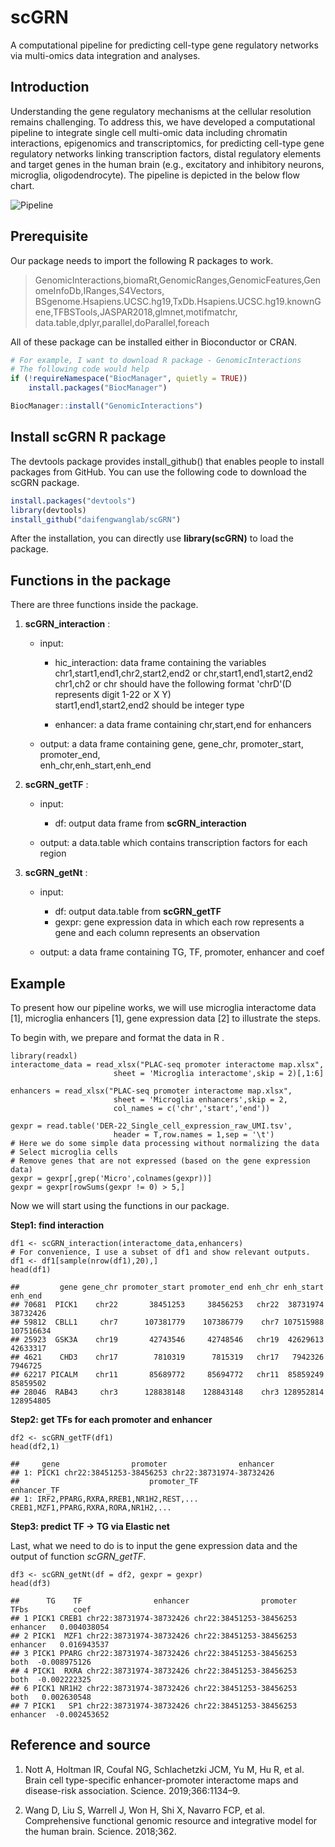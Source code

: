 # scGRN

A computational pipeline for predicting cell-type gene regulatory networks via multi-omics data integration and analyses. 

## Introduction
Understanding the gene regulatory mechanisms at the cellular resolution remains challenging. To address this, we have developed a computational pipeline to integrate single cell multi-omic data including chromatin interactions, epigenomics and transcriptomics, for predicting cell-type gene regulatory networks linking transcription factors, distal regulatory elements and target genes in the human brain (e.g., excitatory and inhibitory neurons, microglia, oligodendrocyte). The pipeline is depicted in the below flow chart.

![Pipeline](https://github.com/daifengwanglab/scGRN/blob/master/pipeline.png)


## Prerequisite
Our package needs to import the following R packages to work.

> GenomicInteractions,biomaRt,GenomicRanges,GenomicFeatures,GenomeInfoDb,IRanges,S4Vectors,
BSgenome.Hsapiens.UCSC.hg19,TxDb.Hsapiens.UCSC.hg19.knownGene,TFBSTools,JASPAR2018,glmnet,motifmatchr,
data.table,dplyr,parallel,doParallel,foreach

All of these package can be installed either in Bioconductor or CRAN.

```R
# For example, I want to download R package - GenomicInteractions
# The following code would help
if (!requireNamespace("BiocManager", quietly = TRUE))
    install.packages("BiocManager")

BiocManager::install("GenomicInteractions")
```

## Install scGRN R package
The devtools package provides install_github() that enables people to install packages from GitHub. You can use the following code to download the scGRN package.

```R
install.packages("devtools")
library(devtools)
install_github("daifengwanglab/scGRN")
```

After the installation, you can directly use **library(scGRN)** to load the package.

## Functions in the package

There are three functions inside the package.

1. **scGRN_interaction** :
    * input:
        * hic_interaction: data frame containing the variables chr1,start1,end1,chr2,start2,end2
          or chr,start1,end1,start2,end2 
          chr1,ch2 or chr should have the following format 'chrD'(D represents digit 1-22 or X Y)                          
          start1,end1,start2,end2 should be integer type
          
        * enhancer: a data frame containing chr,start,end for enhancers
        
    * output: a data frame containing gene, gene_chr, promoter_start, promoter_end,               
      enh_chr,enh_start,enh_end
 
2. **scGRN_getTF** :
    * input: 
        * df: output data frame from **scGRN_interaction**
    
    * output: a data.table which contains transcription factors for each region

3. **scGRN_getNt** :
    * input: 
        * df: output data.table from **scGRN_getTF**
        * gexpr: gene expression data in which each row represents a gene and each column represents an observation
        
    * output:  a data frame containing TG, TF, promoter, enhancer and coef
    
## Example

To present how our pipeline works, we will use microglia interactome data [1], microglia enhancers [1], gene expression data [2] to illustrate the steps.

To begin with, we prepare and format the data in R .

```{r}
library(readxl)
interactome_data = read_xlsx("PLAC-seq promoter interactome map.xlsx",
                       sheet = 'Microglia interactome',skip = 2)[,1:6]

enhancers = read_xlsx("PLAC-seq promoter interactome map.xlsx",
                       sheet = 'Microglia enhancers',skip = 2,
                       col_names = c('chr','start','end'))
    
gexpr = read.table('DER-22_Single_cell_expression_raw_UMI.tsv',
                       header = T,row.names = 1,sep = '\t')
# Here we do some simple data processing without normalizing the data
# Select microglia cells 
# Remove genes that are not expressed (based on the gene expression data)
gexpr = gexpr[,grep('Micro',colnames(gexpr))]
gexpr = gexpr[rowSums(gexpr != 0) > 5,]
```

Now we will start using the functions in our package.

**Step1: find interaction**

```{r}
df1 <- scGRN_interaction(interactome_data,enhancers)
# For convenience, I use a subset of df1 and show relevant outputs.
df1 <- df1[sample(nrow(df1),20),]
head(df1)
```

    ##         gene gene_chr promoter_start promoter_end enh_chr enh_start   enh_end
    ## 70681  PICK1    chr22       38451253     38456253   chr22  38731974  38732426
    ## 59812  CBLL1     chr7      107381779    107386779    chr7 107515988 107516634
    ## 25923  GSK3A    chr19       42743546     42748546   chr19  42629613  42633317
    ## 4621    CHD3    chr17        7810319      7815319   chr17   7942326   7946725
    ## 62217 PICALM    chr11       85689772     85694772   chr11  85859249  85859502
    ## 28046  RAB43     chr3      128838148    128843148    chr3 128952814 128954805



**Step2: get TFs for each promoter and enhancer**

```{r}
df2 <- scGRN_getTF(df1)
head(df2,1)
```
   
    ##     gene                promoter                enhancer
    ## 1: PICK1 chr22:38451253-38456253 chr22:38731974-38732426
    ##                             promoter_TF                          enhancer_TF
    ## 1: IRF2,PPARG,RXRA,RREB1,NR1H2,REST,... CREB1,MZF1,PPARG,RXRA,RORA,NR1H2,...
 
**Step3: predict TF -> TG via Elastic net**

Last, what we need to do is to input the gene expression data and the output of function *scGRN_getTF*.

```{r}
df3 <- scGRN_getNt(df = df2, gexpr = gexpr)
head(df3)
```
    ##      TG    TF                enhancer                promoter     TFbs          coef
    ## 1 PICK1 CREB1 chr22:38731974-38732426 chr22:38451253-38456253 enhancer   0.004038054
    ## 2 PICK1  MZF1 chr22:38731974-38732426 chr22:38451253-38456253 enhancer   0.016943537
    ## 3 PICK1 PPARG chr22:38731974-38732426 chr22:38451253-38456253     both  -0.008975126
    ## 4 PICK1  RXRA chr22:38731974-38732426 chr22:38451253-38456253     both  -0.002222325
    ## 6 PICK1 NR1H2 chr22:38731974-38732426 chr22:38451253-38456253     both   0.002630548
    ## 7 PICK1   SP1 chr22:38731974-38732426 chr22:38451253-38456253 enhancer  -0.002453652


## Reference and source
1. Nott A, Holtman IR, Coufal NG, Schlachetzki JCM, Yu M, Hu R, et al. Brain cell type-specific enhancer-promoter interactome maps and disease-risk association. Science. 2019;366:1134–9. 

2. Wang D, Liu S, Warrell J, Won H, Shi X, Navarro FCP, et al. Comprehensive functional genomic resource and integrative model for the human brain. Science. 2018;362. 

